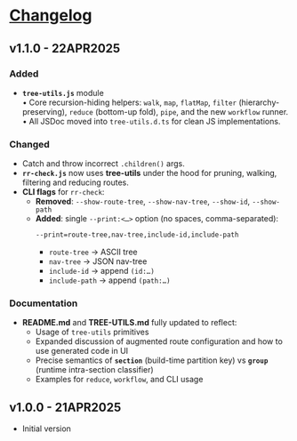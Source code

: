 # [Changelog](https://github.com/million-views/packages/commits/main/rr-builder)

## v1.1.0 - 22APR2025

### Added

- **`tree-utils.js`** module\
  • Core recursion-hiding helpers: `walk`, `map`, `flatMap`, `filter`
  (hierarchy-preserving), `reduce` (bottom-up fold), `pipe`, and the new
  `workflow` runner.\
  • All JSDoc moved into `tree-utils.d.ts` for clean JS implementations.

### Changed

- Catch and throw incorrect `.children()` args.
- **`rr-check.js`** now uses **tree-utils** under the hood for pruning, walking,
  filtering and reducing routes.
- **CLI flags** for `rr-check`:
  - **Removed**: `--show-route-tree`, `--show-nav-tree`, `--show-id`,
    `--show-path`
  - **Added**: single `--print:<…>` option (no spaces, comma-separated):
    ```bash
    --print=route-tree,nav-tree,include-id,include-path
    ```
    - `route-tree` → ASCII tree
    - `nav-tree` → JSON nav-tree
    - `include-id` → append `(id:…)`
    - `include-path` → append `(path:…)`

### Documentation

- **README.md** and **TREE-UTILS.md** fully updated to reflect:
  - Usage of `tree-utils` primitives
  - Expanded discussion of augmented route configuration and how to use
    generated code in UI
  - Precise semantics of **`section`** (build-time partition key) vs **`group`**
    (runtime intra-section classifier)
  - Examples for `reduce`, `workflow`, and CLI usage

## v1.0.0 - 21APR2025

- Initial version
